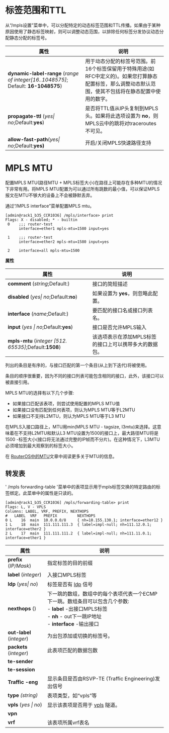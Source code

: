 # 标签范围和TTL

从“/mpls设置”菜单中，可以分配特定的动态标签范围和TTL传播。如果由于某种原因使用了静态标签映射，则可以调整动态范围，以排除任何标签分发协议动态分配静态分配的标签号。

| 属性                                                                               | 说明                                                                                                                                                    |
| ---------------------------------------------------------------------------------- | ------------------------------------------------------------------------------------------------------------------------------------------------------- |
| **dynamic-label-range** (_range of integer[16..1048575]_; Default: **16-1048575**) | 用于动态分配的标签号范围。前16个标签保留用于特殊用途(如RFC中定义的)。如果您打算静态配置标签，那么调整动态默认范围，使其不包括将在静态配置中使用的数字。 |
| **propagate-ttl** (_yes\| no_;Default:**yes**)                                     | 是否将TTL值从IP头复制到MPLS头。如果将此选项设置为 **no**，则MPLS云中的跳将对traceroutes不可见。                                                         |
| **allow-fast-path**(_yes\| no_;Default:**yes)**                                    | 开启/关闭MPLS快速路径支持                                                                                                                               |

# MPLS MTU

配置MPLS MTU(路径MTU + MPLS标签大小)在路径上可能存在多种MTU的情况下非常有用。将MPLS MTU配置为可以通过所有跳数的最小值，可以保证MPLS报文在MTU不够大的设备上不会被静默丢弃。

通过“/MPLS interface”菜单配置MPLS mtu。

```shell
[admin@rack1_b35_CCR1036] /mpls/interface> print
Flags: X - disabled; * - builtin
 0    ;;; router-test
      interface=ether1 mpls-mtu=1580 input=yes
 
 1    ;;; router-test
      interface=ether2 mpls-mtu=1580 input=yes
 
 2    interface=all mpls-mtu=1500
```

  

**属性**

| 属性                                                   | 说明                                                   |
| ------------------------------------------------------ | ------------------------------------------------------ |
| **comment** (_string_;Default:)                        | 接口的简短描述                                         |
| **disabled** (_yes\| no_;Default:**no**)               | 如果设置为 **yes**，则忽略此配置。                     |
| **interface** (_name_;Default:)                        | 要匹配的接口名或接口列表名。                           |
| **input** (_yes \| no_;Default:**yes**)                | 接口是否允许MPLS输入                                   |
| **mpls-mtu** (_integer [512. 65535]_;Default:**1508**) | 该选项表示在添加MPLS标签的接口上可以携带多大的数据包。 |

  

列出的条目是有序的，与接口匹配的第一个条目(从上到下迭代)将被使用。

条目的顺序很重要，因为不同的接口列表可能包含相同的接口，此外，该接口可以被直接引用。

MPLS MTU的选择有以下几个步骤:

- 如果接口匹配该表项，则尝试使用配置的MPLS MTU值
- 如果接口没有匹配到任何表项，则认为MPLS MTU等于L2MTU
- 如果接口不支持L2MTU，则认为MPLS MTU等于L3 MTU

在MPLS入接口路径上，MTU用min(MPLS MTU - tagsize, l3mtu)来选择。这意味着在不支持L2MTU和默认L3 MTU设置为1500的接口上，最大路径MTU将是1500 -标签大小(接口将无法通过完整的IP帧而不分片)。在这种情况下，L3MTU必须增加到最大观察到的标签大小。

在 [RouterOS中的MTU](https://help.mikrotik.com/docs/display/ROS/MTU+in+RouterOS)文章中阅读更多关于MTU的信息。

  

## 转发表

' /mpls forwarding-table '菜单中的表项显示用于mpls标签交换的特定路由的标签绑定。此菜单中的属性是只读的。

```shell
[admin@rack1_b35_CCR1036] /mpls/forwarding-table> print
Flags: L, V - VPLS
Columns: LABEL, VRF, PREFIX, NEXTHOPS
#   LABEL  VRF   PREFIX         NEXTHOPS                                           
0 L    16  main  10.0.0.0/8     { nh=10.155.130.1; interface=ether12 }             
1 L    18  main  111.111.111.3  { label=impl-null; nh=111.12.0.1; interface=ether2 }
2 L    17  main  111.111.111.2  { label=impl-null; nh=111.11.0.1; interface=ether1 }
```

  

| 属性                      | 说明                                                                                                                                                                  |
| ------------------------- | --------------------------------------------------------------------------------------------------------------------------------------------------------------------- |
| **prefix** (_IP/Mask_)    | 指定标签的目的前缀                                                                                                                                                    |
| **label** (_integer_)     | 入接口MPLS标签                                                                                                                                                        |
| **ldp** (_yes\| no_)      | 标签是否有 [ldp](https://help.mikrotik.com/docs/display/ROS/LDP) 信号                                                                                                 |
| **nexthops** ()           | 下一跳的数组，数组中的每个表项代表一个ECMP下一跳。数组条目可以包含几个参数:<br>- **label** -出接口MPLS标签<br>- **nh** - out下一跳IP地址<br>- **interface** -输出接口 |
| **out-label** (_integer_) | 为出包添加或切换的标签号。                                                                                                                                            |
| **packets** (_integer_)   | 此表项匹配的数据包数                                                                                                                                                  |
| **te-sender**             |                                                                                                                                                                       |
| **te-session**            |                                                                                                                                                                       |
| **Traffic -eng**          | 显示条目是否由RSVP-TE (Traffic Engineering)发出信号                                                                                                                   |
| **type** _(string)_       | 表项类型，如“vpls”等                                                                                                                                                  |
| **vpls** (_yes \| no_)    | 显示该表项是否用于 [vpls](https://help.mikrotik.com/docs/display/ROS/VPLS) 隧道。                                                                                     |
| **vpn**                   |                                                                                                                                                                       |
| **vrf**                   | 该表项所属vrf表名                                                                                                                                                     |